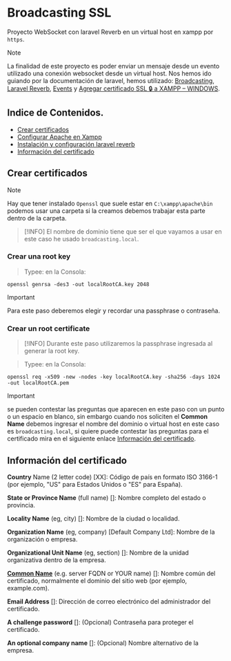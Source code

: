 # Broadcasting SSL

Proyecto WebSocket con laravel Reverb en un virtual host en xampp por `https`.

> [!NOTE]
> La finalidad de este proyecto es poder enviar un mensaje desde un evento utilizado una conexión websocket desde un virtual host. Nos hemos ido guiando por la documentación de laravel, hemos utilizado: [Broadcasting](https://laravel.com/docs/12.x/broadcasting), [Laravel Reverb](https://laravel.com/docs/12.x/reverb), [Events](https://laravel.com/docs/12.x/events) y [Agregar certificado SSL 🔒 a XAMPP – WINDOWS](https://www.youtube.com/watch?v=Tdv0dedPNRQ).

<a name="top"></a>

## Indice de Contenidos.

-   [Crear certificados](#crear-certificados)
-   [Configurar Apache en Xampp](#configurar-apache-en-xampp)
-   [Instalación y configuración laravel reverb](#instalación-y-configuración-laravel-reverb)
-   [Información del certificado](#información-del-certificado)

## Crear certificados

> [!NOTE]
> Hay que tener instalado `Openssl` que suele estar en `C:\xampp\apache\bin` podemos usar una carpeta si la creamos debemos trabajar esta parte dentro de la carpeta.

> [!INFO]
> El nombre de dominio tiene que ser el que vayamos a usar en este caso he usado `broadcasting.local`.

### Crear una root key

> Typee: en la Consola:
```console
openssl genrsa -des3 -out localRootCA.key 2048
```

> [!IMPORTANT]
> Para este paso deberemos elegir y recordar una passphrase o contraseña.

### Crear un root certificate

> [!INFO]
> Durante este paso utilizaremos la passphrase ingresada al generar la root key.

> Typee: en la Consola:
```console
openssl req -x509 -new -nodes -key localRootCA.key -sha256 -days 1024 -out localRootCA.pem
```

> [!IMPORTANT]
> se pueden contestar las preguntas que aparecen en este paso con un punto o un espacio en blanco, sin embargo cuando nos soliciten el **Common Name** debemos ingresar el nombre del dominio o virtual host en este caso es `broadcasting.local`, si quiere puede contestar las preguntas para el certificado mira en el siguiente enlace [Información del certificado](#información-del-certificado). 

## Información del certificado

__Country__ Name (2 letter code) [XX]: Código de país en formato ISO 3166-1 (por ejemplo, "US" para Estados Unidos o "ES" para España).

__State or Province Name__ (full name) []: Nombre completo del estado o provincia.

__Locality Name__ (eg, city) []: Nombre de la ciudad o localidad.

__Organization Name__ (eg, company) [Default Company Ltd]: Nombre de la organización o empresa.

__Organizational Unit Name__ (eg, section) []: Nombre de la unidad organizativa dentro de la empresa.

<ins>__Common Name__</ins> (e.g. server FQDN or YOUR name) []: Nombre común del certificado, normalmente el dominio del sitio web (por ejemplo, example.com).

__Email Address__ []: Dirección de correo electrónico del administrador del certificado.

__A challenge password__ []: (Opcional) Contraseña para proteger el certificado.

__An optional company name__ []: (Opcional) Nombre alternativo de la empresa.
